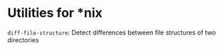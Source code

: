 # Utilities for *nix

`diff-file-structure`: Detect differences between file structures of two directories
